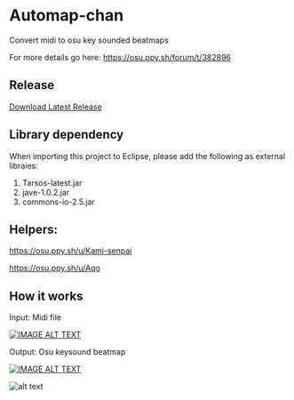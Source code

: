 # Automap-chan
Convert midi to osu key sounded beatmaps

For more details go here: https://osu.ppy.sh/forum/t/382896

## Release
[Download Latest Release](https://github.com/dudehacker/Automap-chan/releases/latest)

## Library dependency
When importing this project to Eclipse, please add the following as external libraies:
1. Tarsos-latest.jar
2. jave-1.0.2.jar
3. commons-io-2.5.jar

## Helpers:

https://osu.ppy.sh/u/Kami-senpai

https://osu.ppy.sh/u/Aqo

## How it works
Input: Midi file

[![IMAGE ALT TEXT](http://img.youtube.com/vi/yEXT1V1G68E/0.jpg)](http://www.youtube.com/watch?v=yEXT1V1G68E "Sayonara Memories by Animenz")

Output: Osu keysound beatmap

[![IMAGE ALT TEXT](http://img.youtube.com/vi/ZkrylRc6DQA/0.jpg)](http://www.youtube.com/watch?v=ZkrylRc6DQA "Sayonara Memories (KeySound)")


![alt text](https://pre00.deviantart.net/0c1f/th/pre/i/2016/071/3/f/automap_chan_character_design_by_infamouslullaby-d9uw71e.jpg)
